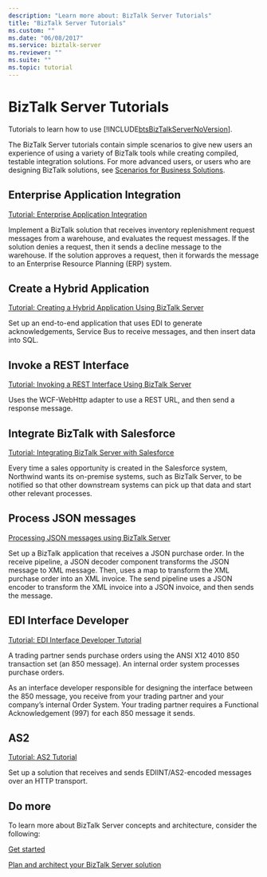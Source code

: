 ```yaml
---
description: "Learn more about: BizTalk Server Tutorials"
title: "BizTalk Server Tutorials"
ms.custom: ""
ms.date: "06/08/2017"
ms.service: biztalk-server
ms.reviewer: ""
ms.suite: ""
ms.topic: tutorial
---
```

# BizTalk Server Tutorials
Tutorials to learn how to use [!INCLUDE[btsBizTalkServerNoVersion](../includes/btsbiztalkservernoversion-md.md)].

The BizTalk Server tutorials contain simple scenarios to give new users an experience of using a variety of BizTalk tools while creating compiled, testable integration solutions. For more advanced users, or users who are designing BizTalk solutions, see [Scenarios for Business Solutions](../core/scenarios-for-business-solutions.md).  
  
## Enterprise Application Integration
  
[Tutorial: Enterprise Application Integration](../core/tutorial-1-enterprise-application-integration.md) 

Implement a BizTalk solution that receives inventory replenishment request messages from a warehouse, and evaluates the request messages. If the solution denies a request, then it sends a decline message to the warehouse. If the solution approves a request, then it forwards the message to an Enterprise Resource Planning (ERP) system.  

## Create a Hybrid Application
[Tutorial: Creating a Hybrid Application Using BizTalk Server](../core/tutorial-4-creating-a-hybrid-application-using-biztalk-server-2013.md)  

Set up an end-to-end application that uses EDI to generate acknowledgements, Service Bus to receive messages, and then insert data into SQL. 

## Invoke a REST Interface
[Tutorial: Invoking a REST Interface Using BizTalk Server](../core/tutorial-5-invoking-a-rest-interface-using-biztalk-server.md)  

Uses the WCF-WebHttp adapter to use a REST URL, and then send a response message. 

## Integrate BizTalk with Salesforce
[Tutorial: Integrating BizTalk Server with Salesforce](tutorial-integrating-biztalk-server-2013-with-salesforce.md)  

Every time a sales opportunity is created in the Salesforce system, Northwind wants its on-premise systems, such as BizTalk Server, to be notified so that other downstream systems can pick up that data and start other relevant processes. 

## Process JSON messages
[Processing JSON messages using BizTalk Server](../core/processing-json-messages-using-biztalk-server.md)  

Set up a BizTalk application that receives a JSON purchase order. In the receive pipeline, a JSON decoder component transforms the JSON message to XML message. Then, uses a map to transform the XML purchase order into an XML invoice. The send pipeline uses a JSON encoder to transform the XML invoice into a JSON invoice, and then sends the message.

## EDI Interface Developer
  [Tutorial: EDI Interface Developer Tutorial](../core/tutorial-2-edi-interface-developer-tutorial.md)
  
A trading partner sends purchase orders using the ANSI X12 4010 850 transaction set (an 850 message). An internal order system processes purchase orders.

As an interface developer responsible for designing the interface between the 850 message, you receive from your trading partner and your company’s internal Order System. Your trading partner requires a Functional Acknowledgement (997) for each 850 message it sends.


## AS2  
[Tutorial: AS2 Tutorial](../core/tutorial-3-as2-tutorial.md)

Set up a solution that receives and sends EDIINT/AS2-encoded messages over an HTTP transport.    


## Do more  
 To learn more about BizTalk Server concepts and architecture, consider the following:  
  
[Get started](../core/getting-started-with-biztalk-server.md)
  
[Plan and architect your BizTalk Server solution](../core/plan-and-architect-your-biztalk-server-solution.md)
